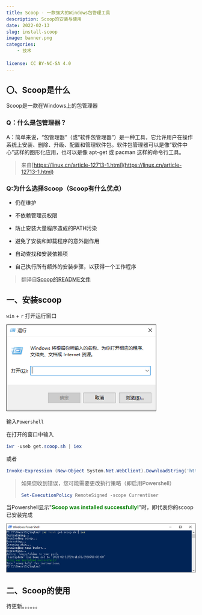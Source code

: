 ```yaml
---
title: Scoop - 一款强大的Windows包管理工具
description: Scoop的安装与使用
date: 2022-02-13
slug: install-scoop
image: banner.png
categories:
    - 技术

license: CC BY-NC-SA 4.0
---
```



## 〇、Scoop是什么
Scoop是一款在Windows上的包管理器


### Q：什么是包管理器？
A：简单来说，“包管理器”（或“软件包管理器”）是一种工具，它允许用户在操作系统上安装、删除、升级、配置和管理软件包。软件包管理器可以是像“软件中心”这样的图形化应用，也可以是像 apt-get 或 pacman 这样的命令行工具。
> 来自[https://linux.cn/article-12713-1.html](https://linux.cn/article-12713-1.html)

### Q:为什么选择Scoop（Scoop有什么优点）

- 仍在维护

- 不依赖管理员权限

- 防止安装大量程序造成的PATH污染

- 避免了安装和卸载程序的意外副作用

- 自动查找和安装依赖项

- 自己执行所有额外的安装步骤，以获得一个工作程序

> 翻译自[Scoop的README文件](https://github.com/ScoopInstaller/Scoop/blob/master/README.md)

## 一、安装scoop

<code>win</code> + <code>r</code> 打开运行窗口

![运行](run-windows.png)

输入<code>Powershell</code>

在打开的窗口中输入 

```powershell
iwr -useb get.scoop.sh | iex
```

或者

```powershell
Invoke-Expression (New-Object System.Net.WebClient).DownloadString('https://get.scoop.sh')
```

> 如果您收到错误，您可能需要更改执行策略（即启用Powershell）
>
> ```powershell
> Set-ExecutionPolicy RemoteSigned -scope CurrentUser
> ```

当Powershell显示"<span style="color:green"><b>Scoop was installed successfully!</b></span>"时，即代表你的scoop已安装完成

![Install-Scoop](install-scoop.png)

## 二、Scoop的使用

待更新。。。。。。